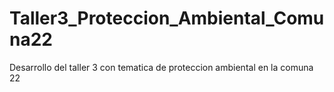 # Taller3_Proteccion_Ambiental_Comuna22
 Desarrollo del taller 3 con tematica de proteccion ambiental en la comuna 22
